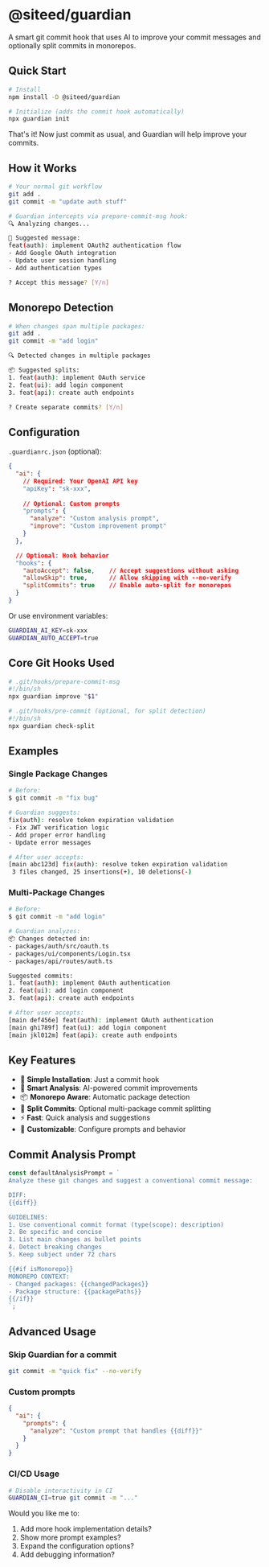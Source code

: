 # @siteed/guardian

A smart git commit hook that uses AI to improve your commit messages and optionally split commits in monorepos.

## Quick Start

```bash
# Install
npm install -D @siteed/guardian

# Initialize (adds the commit hook automatically)
npx guardian init
```

That's it! Now just commit as usual, and Guardian will help improve your commits.

## How it Works

```bash
# Your normal git workflow
git add .
git commit -m "update auth stuff"

# Guardian intercepts via prepare-commit-msg hook:
🔍 Analyzing changes...

📝 Suggested message:
feat(auth): implement OAuth2 authentication flow
- Add Google OAuth integration
- Update user session handling
- Add authentication types

? Accept this message? [Y/n]
```

## Monorepo Detection

```bash
# When changes span multiple packages:
git add .
git commit -m "add login"

🔍 Detected changes in multiple packages

📦 Suggested splits:
1. feat(auth): implement OAuth service
2. feat(ui): add login component
3. feat(api): create auth endpoints

? Create separate commits? [Y/n]
```

## Configuration

`.guardianrc.json` (optional):
```json
{
  "ai": {
    // Required: Your OpenAI API key
    "apiKey": "sk-xxx",
    
    // Optional: Custom prompts
    "prompts": {
      "analyze": "Custom analysis prompt",
      "improve": "Custom improvement prompt"
    }
  },

  // Optional: Hook behavior
  "hooks": {
    "autoAccept": false,    // Accept suggestions without asking
    "allowSkip": true,      // Allow skipping with --no-verify
    "splitCommits": true    // Enable auto-split for monorepos
  }
}
```

Or use environment variables:
```bash
GUARDIAN_AI_KEY=sk-xxx
GUARDIAN_AUTO_ACCEPT=true
```

## Core Git Hooks Used

```bash
# .git/hooks/prepare-commit-msg
#!/bin/sh
npx guardian improve "$1"

# .git/hooks/pre-commit (optional, for split detection)
#!/bin/sh
npx guardian check-split
```

## Examples

### Single Package Changes
```bash
# Before:
$ git commit -m "fix bug"

# Guardian suggests:
fix(auth): resolve token expiration validation
- Fix JWT verification logic
- Add proper error handling
- Update error messages

# After user accepts:
[main abc123d] fix(auth): resolve token expiration validation
 3 files changed, 25 insertions(+), 10 deletions(-)
```

### Multi-Package Changes
```bash
# Before:
$ git commit -m "add login"

# Guardian analyzes:
📦 Changes detected in:
- packages/auth/src/oauth.ts
- packages/ui/components/Login.tsx
- packages/api/routes/auth.ts

Suggested commits:
1. feat(auth): implement OAuth authentication
2. feat(ui): add login component
3. feat(api): create auth endpoints

# After user accepts:
[main def456e] feat(auth): implement OAuth authentication
[main ghi789f] feat(ui): add login component
[main jkl012m] feat(api): create auth endpoints
```

## Key Features

- 🎯 **Simple Installation**: Just a commit hook
- 🤖 **Smart Analysis**: AI-powered commit improvements
- 📦 **Monorepo Aware**: Automatic package detection
- 🔄 **Split Commits**: Optional multi-package commit splitting
- ⚡ **Fast**: Quick analysis and suggestions
- 🎨 **Customizable**: Configure prompts and behavior

## Commit Analysis Prompt

```typescript
const defaultAnalysisPrompt = `
Analyze these git changes and suggest a conventional commit message:

DIFF:
{{diff}}

GUIDELINES:
1. Use conventional commit format (type(scope): description)
2. Be specific and concise
3. List main changes as bullet points
4. Detect breaking changes
5. Keep subject under 72 chars

{{#if isMonorepo}}
MONOREPO CONTEXT:
- Changed packages: {{changedPackages}}
- Package structure: {{packagePaths}}
{{/if}}
`;
```

## Advanced Usage

### Skip Guardian for a commit
```bash
git commit -m "quick fix" --no-verify
```

### Custom prompts
```json
{
  "ai": {
    "prompts": {
      "analyze": "Custom prompt that handles {{diff}}"
    }
  }
}
```

### CI/CD Usage
```bash
# Disable interactivity in CI
GUARDIAN_CI=true git commit -m "..."
```

Would you like me to:
1. Add more hook implementation details?
2. Show more prompt examples?
3. Expand the configuration options?
4. Add debugging information?
